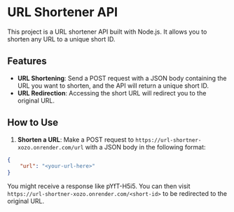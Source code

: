 # URL Shortener API

This project is a URL shortener API built with Node.js. It allows you to shorten any URL to a unique short ID.

## Features

- **URL Shortening**: Send a POST request with a JSON body containing the URL you want to shorten, and the API will return a unique short ID.
- **URL Redirection**: Accessing the short URL will redirect you to the original URL.

## How to Use

1. **Shorten a URL**: Make a POST request to `https://url-shortner-xozo.onrender.com/url` with a JSON body in the following format:

```json
{
    "url": "<your-url-here>"
}
```


You might receive a response like pYfT-H5i5. You can then visit `https://url-shortner-xozo.onrender.com/<short-id>` to be redirected to the original URL.

